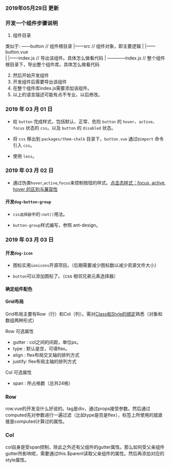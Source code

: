 ### 2019年05月29日 更新 
### 开发一个组件步骤说明

1. 组件目录

类似于:
––––button                 // 组件根目录
    |––––src               // 组件对象，即主要逻辑
    |    |––––button.vue   
    |
    |––––index.js          // 导出该组件。具体怎么做看代码
    |
————index.js               // 整个组件根目录下，导出整个组件库。具体怎么做看代码

2. 然后开始开发组件
3. 开发组件后需要导出该组件
4. 在整个组件库index.js需要添加该组件。
5. 以上的语言描述可能有点不专业，以后修改。

### 2019 年 03 月 01 日

- 给 `button` 完成样式，包括默认、正常、危险 `button` 的 `hover`、`active`、`focus` 状态的 `css`。以及 `button` 的 `disabled` 状态。

- 将 `css` 移出到 `packages/them-chalk` 目录下，`button.vue` 通过`@import` 命令引入 `css`。

- 使用 `less`。

### 2019 年 03 月 02 日

- 通过伪类`hover`,`active`,`focus`来控制按钮的样式。[点击态样式：focus, active, hover 的区别与兼容性](https://harttle.land/2018/05/17/hover-active-focus-highlight-color.html)

#### 开发`dog-button-group`

- `css选择器`中的`:not()`用法。

- `button-group`样式编写，参照 ant-design。

### 2019 年 03 月 03 日

#### 开发`dog-icon`

- 图标实用`ionicons`开源项目。（后期需要减少图标数以减少资源文件大小）

- `button`可以添加图标了。（css 相邻兄弟元素选择器）


#### 确定组件配色

#### Grid布局

Grid布局主要有Row（行）和Col（列）。需对[Class和Style的绑定](https://cn.vuejs.org/v2/guide/class-and-style.html)熟悉（对象和数组两种形式）

Row 可选属性
- gutter : col之间的间距，单位px。
- type   : 默认是空，可填flex。
- align  : flex布局交叉轴的排列方式
- justify: flex布局主轴的排列方式

Col 可选属性
- span   : 所占格数（总共24格）

### Row

row.vue的开发没什么好说的。tag是div，通过props接受参数。然后通过computed先对参数进行一遍过滤（比如type是否是flex），标签上所使用的就直接是computed计算过的属性。

### Col

col自身是受span控制，除此之外还有父组件的gutter属性。那么如何受父亲组件gutter所影响呢，需要通过this.$parent读取父亲组件的属性。然后再添加对应的style属性。